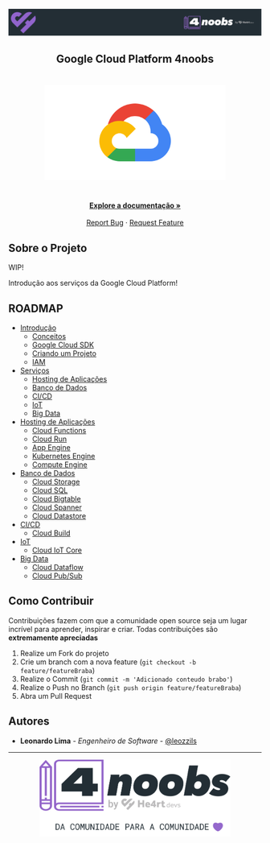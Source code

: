 <!-- Logo 4noobs -->

<p align="center">
  <a href="https://github.com/he4rt/4noobs" target="_blank">
    <img src=".github/header_4noobs.svg">
  </a>
</p>

<!-- Title -->

<p align="center">
  <h2 align="center">Google Cloud Platform 4noobs</h2>

  <h1 align="center"><img src=".github/gcp.png" alt="Imagem da linguagem" width="360"></h1>
  
  <p align="center">
    <br />
    <a href="#ROADMAP"><strong>Explore a documentação »</strong></a>
    <br />
    <br />
    <a href="link-para-abrir-issue">Report Bug</a>
    ·
    <a href="link-para-abrir-issue">Request Feature</a>
  </p>
</p>

 <!-- ABOUT THE PROJECT -->

## Sobre o Projeto

WIP!

Introdução aos serviços da Google Cloud Platform!

<!-- ROADMAP OF PROJECT -->

## ROADMAP

- [Introdução](1-Introducao/1.1-Introducao.md)
  - [Conceitos](1-Introducao/1.2-Conceitos.md)
  - [Google Cloud SDK](link-sub-conteudo)
  - [Criando um Projeto](link)
  - [IAM](link-quarta-parte)
- [Serviços](link-segunda-parte)
  - [Hosting de Aplicações](link-sub-conteudo)
  - [Banco de Dados](link-sub-conteudo)
  - [CI/CD](link-sub-conteudo)
  - [IoT](link-sub-conteudo)
  - [Big Data](link-quinta-parte)
- [Hosting de Aplicações](link-terceira-parte)
  - [Cloud Functions](link-sub-conteudo)
  - [Cloud Run](link-sub-conteudo)
  - [App Engine](link-sub-conteudo)
  - [Kubernetes Engine](link-sub-conteudo)
  - [Compute Engine](link-sub-conteudo)
- [Banco de Dados](link-quarta-parte)
  - [Cloud Storage](link-sub-conteudo)
  - [Cloud SQL](link-sub-conteudo)
  - [Cloud Bigtable](link-sub-conteudo)
  - [Cloud Spanner](link-sub-conteudo)
  - [Cloud Datastore](link-sub-conteudo)
- [CI/CD](link-quarta-parte)
  - [Cloud Build](link-sub-conteudo)
- [IoT](link-quinta-parte)
  - [Cloud IoT Core](link-sub-conteudo)
- [Big Data](link-quinta-parte)
  - [Cloud Dataflow](link-quinta-parte)
  - [Cloud Pub/Sub](link-quinta-parte)
  
<!-- CONTRIBUTING -->

## Como Contribuir

Contribuições fazem com que a comunidade open source seja um lugar incrível para aprender, inspirar e criar. Todas contribuições
são **extremamente apreciadas**

1. Realize um Fork do projeto
2. Crie um branch com a nova feature (`git checkout -b feature/featureBraba`)
3. Realize o Commit (`git commit -m 'Adicionado conteudo brabo'`)
4. Realize o Push no Branch (`git push origin feature/featureBraba`)
5. Abra um Pull Request

## Autores

- **Leonardo Lima** - _Engenheiro de Software_ - [@leozzils](https://twitter.com/Leozzils)

---

<p align="center">
  <a href="https://github.com/he4rt/4noobs" target="_blank">
    <img src=".github/footer_4noobs.svg" width="380">
  </a>
</p>